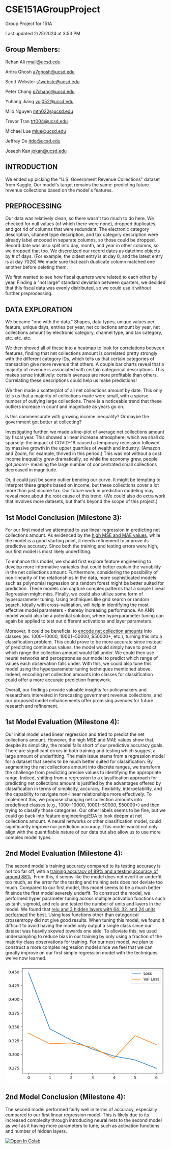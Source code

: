 # CSE151AGroupProject

Group Project for 151A

Last updated 2/25/2024 at 3:53 PM

## Group Members:

Rehan Ali <rmali@ucsd.edu>

Aritra Ghosh <a7ghosh@ucsd.edu>

Scott Webster <s1webste@ucsd.edu>

Peter Chang <p7chang@ucsd.edu>

Yuhang Jiang <yuj052@ucsd.edu>

Milo Nguyen <mtn022@ucsd.edu>

Trevor Tran <trt004@ucsd.edu>

Michael Lue <mlue@ucsd.edu>

Jeffrey Do <jtdo@ucsd.edu>

Joseph Kan <jokan@ucsd.edu>

## INTRODUCTION

We ended up picking the "U.S. Government Revenue Collections" dataset from
Kaggle. Our model's target remains the same: predicting future revenue
collections based on the model's features.

## PREPROCESSING

Our data was relatively clean, so there wasn't too much to do here.
We checked for null values (of which there were none), dropped duplicates,
and got rid of columns that were redundant. The electronic category
description, channel type description, and tax category description were
already label encoded in separate columns, so those could be dropped.
Record date was also split into day, month, and year in other columns, so we
dropped that too. We discretized our record dates as datetime objects by # of days.
(For example, the oldest entry is at day 0, and the latest entry is at day 7026)
We made sure that each duplicate column matched one another before deleting them.

We first wanted to see how fiscal quarters were related to each other by year.
Finding a "not large" standard deviation between quarters, we decided that this
fiscal data was evenly distributed, so we could use it without further preprocessing.

## DATA EXPLORATION

We became "one with the data." Shapes, data types, unique values per feature, unique days,
entries per year, net collections amount by year, net collections amount by electronic
category, channel type, and tax category, etc. etc. etc.

We then shoved all of these into a heatmap to look for correlations between features, finding
that net collections amount is correlated pretty strongly with the different category IDs,
which tells us that certain categories of transaction give more revenue that others. A couple
bar charts reveal that a majority of revenue is associated with certain categorical descriptions.
This makes sense intuitively: certain avenues are more profitable than others.
Correlating these descriptions could help us make predictions!

We then made a scatterplot of all net collections amount by date. This only tells us that a majority
of collections made were small, with a sparse number of outlying large collections. There is a noticeable
trend that these outliers increase in count and magnitude as years go on.

Is this commensurate with growing income inequality? Or maybe the government got better at collecting?

Investigating further, we made a line-plot of average net collections amount by fiscal year. This showed a linear increase
atmosphere, which we shall do sparsely: the impact of COVID-19 caused a temporary recession followed by massive growth in the upper
quartiles of wealth and industry. (Amazon and Zoom, for example, thrived in this period.) This was not without a cost: income
inequality grew dramatically, so while the economy grew, people got _poorer_- meaning the large number of concentrated small collections
decreased in magnitude.

Or, it could just be some outlier bending our curve. It might be tempting to interpret these graphs based on income, but these collections
cover a lot more than just income tax. Our future work in prediction modeling may reveal more about the root cause of this trend.
(We could also do extra work that involves more datasets, but that's beyond the scope of this project.)

## 1st Model Conclusion (Milestone 3):

For our first model we attempted to use linear regression in predicting net collections amount. As evidenced by the [high MSE and MAE values](https://colab.research.google.com/github/rayfin-ucsd/CSE151AGroupProject/blob/main/milestone_3.ipynb#scrollTo=xuHT7N0lsQrp), while the model is a good starting point, it needs refinement to improve its predictive accuracy. Since both the training and testing errors were high, our first model is most likely underfitting.

To enhance this model, we should first explore feature engineering to develop more informative variables that could better explain the variability in the net collections amount. Furthermore, considering the possibility of non-linearity of the relationships in the data, more sophisticated models such as polynomial regression or a random forest might be better suited for prediction. These models can capture complex patterns that a simple Linear Regression might miss. Finally, we could also utilize some form of hyperparameter tuning. Using techniques like grid search or random search, ideally with cross-validation, will help in identifying the most effective model parameters - thereby increasing performance. An ANN model would also be a potential solution, where hyperparameter tuning can again be applied to test out different activations and layer parameters.

Moreover, it could be beneficial to [encode net collection amounts](https://colab.research.google.com/github/rayfin-ucsd/CSE151AGroupProject/blob/main/milestone_3.ipynb#scrollTo=72b9b09d) into classes (ex. $1000-$10000, $10001-$50000, $50000+, etc.), turning this into a classification problem. This could prove to be more accurate since instead of predicting continuous values, the model would simply have to predict which range the collection amount would fall under. We could then use neural networks and perceptrons as our model to predict which range of values each observation falls under. With this, we could also tune this model using the hyperparameter tuning techniques mentioned above. Indeed, encoding net collection amounts into classes for classification could offer a more accurate prediction framework.

Overall, our findings provide valuable insights for policymakers and researchers interested in forecasting government revenue collections, and our proposed model enhancements offer promising avenues for future research and refinement.

## 1st Model Evaluation (Milestone 4):

Our initial model used linear regression and tried to predict the net collections amount. However, the high MSE and MAE values show that, despite its simplicity, the model falls short of our predictive accuracy goals. There are significant errors in both training and testing which suggest a large amount of underfitting. The main issue stems from a regression model for a dataset that seems to be much better suited for classification. By segmenting the net collections amount into discrete ranges, we transform the challenge from predicting precise values to identifying the appropriate range. Indeed, shifting from a regression to a classification approach for predicting net collections amount is justified by the advantages offered by classification in terms of simplicity, accuracy, flexibility, interpetability, and the capability to navigate non-linear relationships more effectively. To implement this, we propose changing net collection amounts into predefined classes (e.g., $1000-$10000, $10001-$50000, $50000+) and then trying to classify those categories. Our other labels seems to be fine, but we could go back into feature engineering/EDA to look deeper at net collections amount. A neural networks or other classification model, could significantly improve our prediction accuracy. This model would not only align with the quantifiable nature of our data but also allow us to use more complex model types.

## 2nd Model Evaluation (Milestone 4):

The second model's training accuracy compared to its testing accuracy is not too far off, with a [training accuracy of 89% and a testing accuracy of around 88%](https://colab.research.google.com/github/rayfin-ucsd/CSE151AGroupProject/blob/main/milestone_3.ipynb#scrollTo=c2c9e760). From this, it seems like the model does not overfit or underfit too much, as the error for the testing and training sets does not deviate too much. Compared to our first model, this model seems to be a much better fit since the first model severely underfit. To construct the model, we performed hyper parameter tuning across multiple activation functions such as tanh, sigmoid, and relu and tested the number of units and layers in the model. We found that [relu and 3 hidden layers with 64, 32, and 24 units performed](https://colab.research.google.com/github/rayfin-ucsd/CSE151AGroupProject/blob/main/milestone_3.ipynb#scrollTo=91f73695) the best. Using loss functions other than categorical crossentropy did not give good results. When tuning this model, we found it difficult to avoid having the model only output a single class since our dataset was heavily skewed towards one side. To alleviate this, we used undersampling to reduce bias in our training by only using a fraction of the majority class observations for training. For our next model, we plan to construct a more complex regression model since we feel that we can greatly improve on our first simple regression model with the techniques we've now learned.

![Model 2 Train vs Val](assets/model2fitting.png)

## 2nd Model Conclusion (Milestone 4):

The second model performed fairly well in terms of accuracy, especially compared to our first linear regression model. This is likely due to its increased complexity through introducing neural nets to the second model as well as it having more parameters to tune, such as activation functions and number of hidden layers.

<a target="_blank" href="https://colab.research.google.com/github/rayfin-ucsd/CSE151AGroupProject/blob/main/milestone_3.ipynb">
  <img src="https://colab.research.google.com/assets/colab-badge.svg" alt="Open In Colab"/>
</a>
